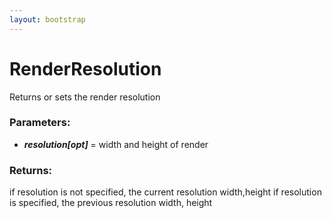 ```yaml
---
layout: bootstrap
---
```


# RenderResolution

Returns or sets the render resolution
        

### Parameters:

- ***resolution[opt]*** = width and height of render
        

### Returns:


if resolution is not specified, the current resolution width,height
if resolution is specified, the previous resolution width, height
        
